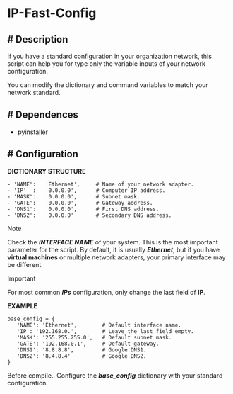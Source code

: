 # IP-Fast-Config
## # Description
If you have a standard configuration in your organization network, this script can help you for type only the variable inputs of your network configuration.

You can modify the dictionary and command variables to match your network standard.

## # Dependences
- pyinstaller

## # Configuration
**DICTIONARY STRUCTURE**
```
- 'NAME':   'Ethernet',     # Name of your network adapter.
- 'IP'  :   '0.0.0.0',      # Computer IP address.
- 'MASK':   '0.0.0.0',      # Subnet mask.
- 'GATE':   '0.0.0.0',      # Gateway address.
- 'DNS1':   '0.0.0.0',      # First DNS address.
- 'DNS2':   '0.0.0.0'       # Secondary DNS address.
```
> [!NOTE]
>
> Check the ***INTERFACE NAME*** of your system. This is the most important parameter for the script. By default, it is usually ***Ethernet***, but if you have **virtual machines** or multiple network adapters, your primary interface may be different. 

> [!IMPORTANT]
>
> For most common ***IPs*** configuration, only change the last field of **IP**.
>
> **EXAMPLE**
>```
> base_config = {
>    'NAME': 'Ethernet',        # Default interface name.
>    'IP': '192.168.0.',        # Leave the last field empty.
>    'MASK': '255.255.255.0',   # Default subnet mask.
>    'GATE': '192.168.0.1',     # Default gateway.
>    'DNS1': '8.8.8.8',         # Google DNS1.
>    'DNS2': '8.4.8.4'          # Google DNS2.
>}
>```
> Before compile.. Configure the ***base_config*** dictionary with your standard configuration.
